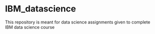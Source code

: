 # IBM_datascience
This repository is meant for data science assignments given to complete IBM data science course
